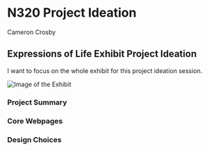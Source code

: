 # N320 Project Ideation

Cameron Crosby

## Expressions of Life Exhibit Project Ideation

I want to focus on the whole exhibit for this project ideation session. 

![Image of the Exhibit](https://www.neh.gov/sites/default/files/styles/large/public/2022-09/Eiteljorg%204.jpg?itok=F-JDn0sP)

### Project Summary


### Core Webpages


### Design Choices
